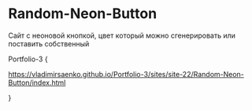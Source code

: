 # Random-Neon-Button

Сайт с неоновой кнопкой, цвет который можно сгенерировать или поставить собственный

Portfolio-3 {

https://vladimirsaenko.github.io/Portfolio-3/sites/site-22/Random-Neon-Button/index.html

}
